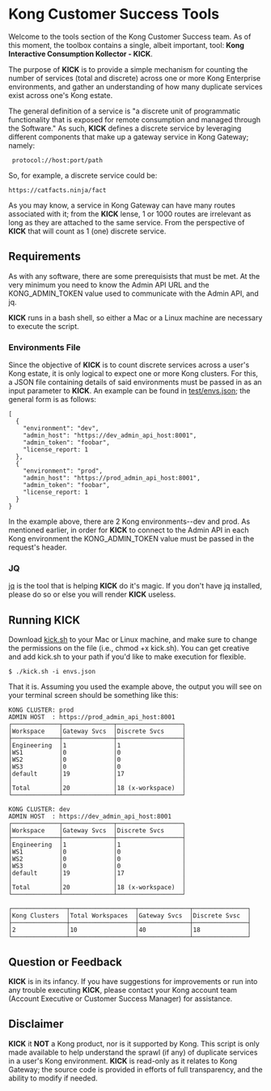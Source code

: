 # Kong Customer Success Tools

Welcome to the tools section of the Kong Customer Success team. As of this moment, the toolbox contains a single, albeit important, tool: **Kong Interactive Consumption Kollector - KICK**.

The purpose of **KICK** is to provide a simple mechanism for counting the number of services (total and discrete) across one or more Kong Enterprise environments, and gather an understanding of how many duplicate services exist across one's Kong estate.

The general definition of a service is "a discrete unit of programmatic functionality that is exposed for remote consumption and managed through the Software." As such, **KICK** defines a discrete service by leveraging different components that make up a gateway service in Kong Gateway; namely:

     protocol://host:port/path

So, for example, a discrete service could be:

    https://catfacts.ninja/fact

As you may know, a service in Kong Gateway can have many routes associated with it; from the **KICK** lense, 1 or 1000 routes are irrelevant as long as they are attached to the same service. From the perspective of **KICK** that will count as 1 (one) discrete service.

## Requirements

As with any software, there are some prerequisists that must be met. At the very minimum you need to know the Admin API URL and the KONG_ADMIN_TOKEN value used to communicate with the Admin API, and jq.

**KICK** runs in a bash shell, so either a Mac or a Linux machine are necessary to execute the script.

### Environments File

Since the objective of **KICK** is to count discrete services across a user's Kong estate, it is only logical to expect one or more Kong clusters. For this, a JSON file containing details of said environments must be passed in as an input parameter to **KICK**. An example can be found in [test/envs.json](test/envs.json); the general form is as follows:

    [
      {
        "environment": "dev",
        "admin_host": "https://dev_admin_api_host:8001",
        "admin_token": "foobar",
        "license_report: 1
      },
      {
        "environment": "prod",
        "admin_host": "https://prod_admin_api_host:8001",
        "admin_token": "foobar",
        "license_report: 1
      }
    }

In the example above, there are 2 Kong environments--dev and prod. As mentioned earlier, in order for **KICK** to connect to the Admin API in each Kong environment the KONG_ADMIN_TOKEN value must be passed in the request's header.

### JQ

[jq](https://jqlang.github.io/jq/) is the tool that is helping **KICK** do it's magic. If you don't have jq installed, please do so or else you will render **KICK** useless.

## Running KICK

Download [kick.sh](tools/kick.sh) to your Mac or Linux machine, and make sure to change the permissions on the file (i.e., chmod +x kick.sh). You can get creative and add kick.sh to your path if you'd like to make execution for flexible.

    $ ./kick.sh -i envs.json

That it is. Assuming you used the example above, the output you will see on your terminal screen should be something like this:

    KONG CLUSTER: prod
    ADMIN HOST  : https://prod_admin_api_host:8001
    ┌─────────────┬──────────────┬──────────────────┐
    │Workspace    │Gateway Svcs  │Discrete Svcs     │
    ├─────────────┼──────────────┼──────────────────┤
    │Engineering  │1             │1                 │
    │WS1          │0             │0                 │
    │WS2          │0             │0                 │
    │WS3          │0             │0                 │
    │default      │19            │17                │
    │             │              │                  │
    │Total        │20            │18 (x-workspace)  │
    └─────────────┴──────────────┴──────────────────┘

    KONG CLUSTER: dev
    ADMIN HOST  : https://dev_admin_api_host:8001
    ┌─────────────┬──────────────┬──────────────────┐
    │Workspace    │Gateway Svcs  │Discrete Svcs     │
    ├─────────────┼──────────────┼──────────────────┤
    │Engineering  │1             │1                 │
    │WS1          │0             │0                 │
    │WS2          │0             │0                 │
    │WS3          │0             │0                 │
    │default      │19            │17                │
    │             │              │                  │
    │Total        │20            │18 (x-workspace)  │
    └─────────────┴──────────────┴──────────────────┘

    ┌───────────────┬──────────────────┬──────────────┬───────────────┐
    │Kong Clusters  │Total Workspaces  │Gateway Svcs  │Discrete Svsc  │
    ├───────────────┼──────────────────┼──────────────┼───────────────┤
    │2              │10                │40            │18             │
    └───────────────┴──────────────────┴──────────────┴───────────────┘

## Question or Feedback

**KICK** is in its infancy. If you have suggestions for improvements or run into any trouble executing **KICK**, please contact your Kong account team (Account Executive or Customer Success Manager) for assistance.

## Disclaimer

**KICK** it **NOT** a Kong product, nor is it supported by Kong. This script is only made available to help understand the sprawl (if any) of duplicate services in a user's Kong environment. **KICK** is read-only as it relates to Kong Gateway; the source code is provided in efforts of full transparency, and the ability to modify if needed.
      
